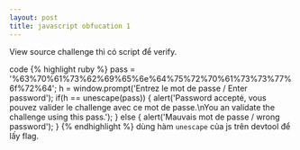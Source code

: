 ```yaml
---
layout: post
title: javascript obfucation 1
---
```

View source challenge thì có script để verify.

code
{% highlight ruby %}
pass = '%63%70%61%73%62%69%65%6e%64%75%72%70%61%73%73%77%6f%72%64';
h = window.prompt('Entrez le mot de passe / Enter password');
if(h == unescape(pass)) {
    alert('Password accepté, vous pouvez valider le challenge avec ce mot de passe.\nYou an validate the challenge using this pass.');
} else {
    alert('Mauvais mot de passe / wrong password');
}
{% endhighlight %}
dùng hàm `unescape` của js trên devtool để lấy flag.
